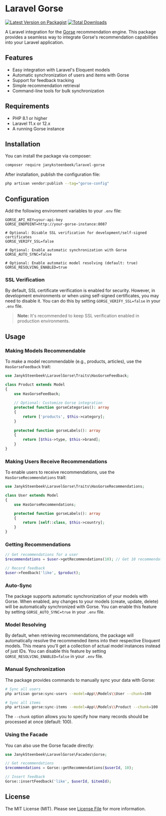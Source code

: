 # Laravel Gorse

[![Latest Version on Packagist](https://img.shields.io/packagist/v/janyksteenbeek/laravel-gorse.svg?style=flat-square)](https://packagist.org/packages/janyksteenbeek/laravel-gorse)
[![Total Downloads](https://img.shields.io/packagist/dt/janyksteenbeek/laravel-gorse.svg?style=flat-square)](https://packagist.org/packages/janyksteenbeek/laravel-gorse)

A Laravel integration for the [Gorse](https://gorse.io) recommendation engine. This package provides a seamless way to integrate Gorse's recommendation capabilities into your Laravel application.

## Features

- Easy integration with Laravel's Eloquent models
- Automatic synchronization of users and items with Gorse
- Support for feedback tracking
- Simple recommendation retrieval
- Command-line tools for bulk synchronization

## Requirements

- PHP 8.1 or higher
- Laravel 11.x or 12.x
- A running Gorse instance

## Installation

You can install the package via composer:

```bash
composer require janyksteenbeek/laravel-gorse
```

After installation, publish the configuration file:

```bash
php artisan vendor:publish --tag="gorse-config"
```

## Configuration

Add the following environment variables to your `.env` file:

```env
GORSE_API_KEY=your-api-key
GORSE_ENDPOINT=http://your-gorse-instance:8087

# Optional: Disable SSL verification for development/self-signed certificates
GORSE_VERIFY_SSL=false

# Optional: Enable automatic synchronization with Gorse
GORSE_AUTO_SYNC=false

# Optional: Enable automatic model resolving (default: true)
GORSE_RESOLVING_ENABLED=true
```

### SSL Verification

By default, SSL certificate verification is enabled for security. However, in development environments or when using self-signed certificates, you may need to disable it. You can do this by setting `GORSE_VERIFY_SSL=false` in your `.env` file.

> **Note:** It's recommended to keep SSL verification enabled in production environments.

## Usage

### Making Models Recommendable

To make a model recommendable (e.g., products, articles), use the `HasGorseFeedback` trait:

```php
use JanykSteenbeek\LaravelGorse\Traits\HasGorseFeedback;

class Product extends Model
{
    use HasGorseFeedback;
    
    // Optional: Customize Gorse integration
    protected function gorseCategories(): array
    {
        return ['products', $this->category];
    }
    
    protected function gorseLabels(): array
    {
        return [$this->type, $this->brand];
    }
}
```

### Making Users Receive Recommendations

To enable users to receive recommendations, use the `HasGorseRecommendations` trait:

```php
use JanykSteenbeek\LaravelGorse\Traits\HasGorseRecommendations;

class User extends Model
{
    use HasGorseRecommendations;

    protected function gorseLabels(): array
    {
        return [self::class, $this->country];
    }
}
```

### Getting Recommendations

```php
// Get recommendations for a user
$recommendations = $user->getRecommendations(10); // Get 10 recommendations

// Record feedback
$user->feedback('like', $product);
```

### Auto-Sync

The package supports automatic synchronization of your models with Gorse. When enabled, any changes to your models (create, update, delete) will be automatically synchronized with Gorse. You can enable this feature by setting `GORSE_AUTO_SYNC=true` in your `.env` file.

### Model Resolving

By default, when retrieving recommendations, the package will automatically resolve the recommended items into their respective Eloquent models. This means you'll get a collection of actual model instances instead of just IDs. You can disable this feature by setting `GORSE_RESOLVING_ENABLED=false` in your `.env` file.

### Manual Synchronization

The package provides commands to manually sync your data with Gorse:

```bash
# Sync all users
php artisan gorse:sync-users --model=App\\Models\\User --chunk=100

# Sync all items
php artisan gorse:sync-items --model=App\\Models\\Product --chunk=100
```

The `--chunk` option allows you to specify how many records should be processed at once (default: 100).

### Using the Facade

You can also use the Gorse facade directly:

```php
use JanykSteenbeek\LaravelGorse\Facades\Gorse;

// Get recommendations
$recommendations = Gorse::getRecommendations($userId, 10);

// Insert feedback
Gorse::insertFeedback('like', $userId, $itemId);
```

## License

The MIT License (MIT). Please see [License File](LICENSE.md) for more information. 